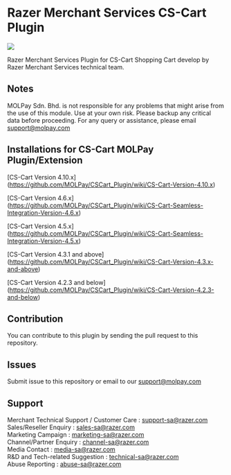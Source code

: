 Razer Merchant Services CS-Cart Plugin
==================
<img src="https://user-images.githubusercontent.com/38641542/74150135-3fcb5a00-4c44-11ea-9927-413606d3a630.jpg">

Razer Merchant Services Plugin for CS-Cart Shopping Cart develop by Razer Merchant Services technical team.


Notes
-----

MOLPay Sdn. Bhd. is not responsible for any problems that might arise from the use of this module. 
Use at your own risk. Please backup any critical data before proceeding. For any query or 
assistance, please email support@molpay.com


Installations for CS-Cart MOLPay Plugin/Extension
------------------------------------------------------

[CS-Cart Version 4.10.x]          (https://github.com/MOLPay/CSCart_Plugin/wiki/CS-Cart-Version-4.10.x)

[CS-Cart Version 4.6.x]           (https://github.com/MOLPay/CSCart_Plugin/wiki/CS-Cart-Seamless-Integration-Version-4.6.x)

[CS-Cart Version 4.5.x]           (https://github.com/MOLPay/CSCart_Plugin/wiki/CS-Cart-Seamless-Integration-Version-4.5.x)

[CS-Cart Version 4.3.1 and above] (https://github.com/MOLPay/CSCart_Plugin/wiki/CS-Cart-Version-4.3.x-and-above)

[CS-Cart Version 4.2.3 and below] (https://github.com/MOLPay/CSCart_Plugin/wiki/CS-Cart-Version-4.2.3-and-below)


Contribution
------------

You can contribute to this plugin by sending the pull request to this repository.


Issues
------------

Submit issue to this repository or email to our support@molpay.com


Support
-------

Merchant Technical Support / Customer Care : support-sa@razer.com <br>
Sales/Reseller Enquiry : sales-sa@razer.com <br>
Marketing Campaign : marketing-sa@razer.com <br>
Channel/Partner Enquiry : channel-sa@razer.com <br>
Media Contact : media-sa@razer.com <br>
R&D and Tech-related Suggestion : technical-sa@razer.com <br>
Abuse Reporting : abuse-sa@razer.com
